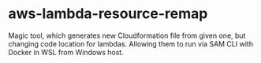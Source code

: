 # aws-lambda-resource-remap
Magic tool, which generates new Cloudformation file from given one, but changing code location for lambdas. Allowing them to run via SAM CLI with Docker in WSL from Windows host.
